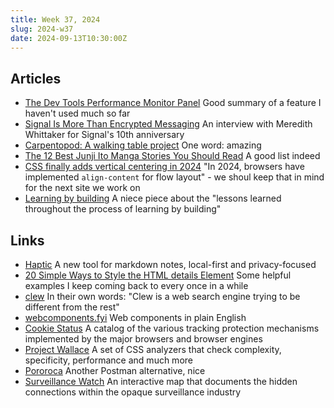 ```yaml
---
title: Week 37, 2024
slug: 2024-w37
date: 2024-09-13T10:30:00Z
---
```


## Articles

- [The Dev Tools Performance Monitor Panel](https://daverupert.com/2024/09/dev-tools-performance-monitor-panel/)
  Good summary of a feature I haven't used much so far
- [Signal Is More Than Encrypted Messaging](https://www.wired.com/story/meredith-whittaker-signal/)
  An interview with Meredith Whittaker for Signal's 10th anniversary
- [Carpentopod: A walking table project](https://www.decarpentier.nl/carpentopod)
  One word: amazing
- [The 12 Best Junji Ito Manga Stories You Should Read](https://www.howtolovecomics.com/2024/08/25/best-junji-ito-manga-stories/)
  A good list indeed
- [CSS finally adds vertical centering in 2024](https://build-your-own.org/blog/20240813_css_vertical_center/)
  "In 2024, browsers have implemented `align-content` for flow layout" - we shoul keep that in mind for the next site we work on
- [Learning by building](https://www.markpitblado.me/blog/learning-by-building)
  A niece piece about the "lessons learned throughout the process of learning by building"

## Links

- [Haptic](https://www.haptic.md)
  A new tool for markdown notes, local-first and privacy-focused
- [20 Simple Ways to Style the HTML details Element](https://www.sitepoint.com/style-html-details-element/)
  Some helpful examples I keep coming back to every once in a while
- [clew](https://clew.se)
  In their own words: "Clew is a web search engine trying to be different from the rest"
- [webcomponents.fyi](https://webcomponents.fyi)
  Web components in plain English
- [Cookie Status](https://www.cookiestatus.com)
  A catalog of the various tracking protection mechanisms implemented by the major browsers and browser engines
- [Project Wallace](https://www.projectwallace.com)
  A set of CSS analyzers that check complexity, specificity, performance and much more
- [Pororoca](https://pororoca.io)
  Another Postman alternative, nice
- [Surveillance Watch](https://www.surveillancewatch.io)
  An interactive map that documents the hidden connections within the opaque surveillance industry
